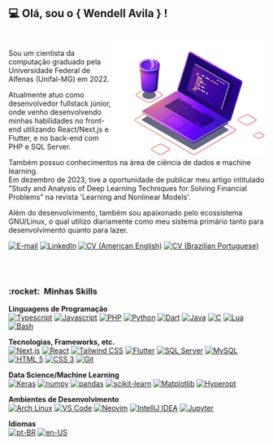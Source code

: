 ## 💻 Olá, sou o <strong>{ Wendell Avila } !</strong>
<br>
<img src="https://raw.githubusercontent.com/wendellavila/wendellavila/main/assets/img/laptop.png" min-width="200px" max-width="300px" width="300px" align="right" alt="Laptop illustration">
<p>Sou um cientista da computação graduado pela Universidade Federal de Alfenas (Unifal-MG) em 2022.</p>  
<p>Atualmente atuo como desenvolvedor fullstack júnior, onde venho desenvolvendo minhas habilidades no front-end utilizando React/Next.js e Flutter, e no back-end com PHP e SQL Server.</p>
<p>Também possuo conhecimentos na área de ciência de dados e machine learning.<br>Em dezembro de 2023, tive a oportunidade de publicar meu artigo intitulado "Study and Analysis of Deep Learning Techniques for Solving Financial Problems" na revista 'Learning and Nonlinear Models'.</p>
<p>Além do desenvolvimento, também sou apaixonado pelo ecossistema GNU/Linux, o qual utilizo diariamente como meu sistema primário tanto para desenvolvimento quanto para lazer.</p>

[![E-mail](https://img.shields.io/badge/Email-D14836?style=for-the-badge&logo=gmail&logoColor=white)](mailto:wendelljcavila@gmail.com)
[![LinkedIn](https://img.shields.io/badge/linkedin-%230077B5.svg?style=for-the-badge&logo=linkedin&logoColor=white)](https://linkedin.com/in/wendellavila)
[![CV (American English)](https://img.shields.io/badge/CV_(PT--BR)-ffffff?style=for-the-badge&logo=microsoft-word&logoColor=202A44)](https://github.com/wendellavila/wendellavila/blob/main/assets/files/CV_pt_BR.pdf)
[![CV (Brazilian Portuguese)](https://img.shields.io/badge/CV_(EN--US)-ffffff?style=for-the-badge&logo=microsoft-word&logoColor=202A44)](https://github.com/wendellavila/wendellavila/blob/main/assets/files/CV_en_US.pdf)

<br><br>
<h3> :rocket: &nbsp;Minhas Skills </h3>

**Linguagens de Programação**  
[![Typescript](https://img.shields.io/badge/Typescript-black?style=for-the-badge&logo=Typescript)](https://github.com/wendellavila)
[![Javascript](https://img.shields.io/badge/Javascript-black?style=for-the-badge&logo=Javascript)](https://github.com/wendellavila)
[![PHP](https://img.shields.io/badge/PHP-black?style=for-the-badge&logo=php&logoColor=00599C)](https://github.com/wendellavila)
[![Python](https://img.shields.io/badge/Python-black?style=for-the-badge&logo=python&logoColor=F2CB3A)](https://github.com/wendellavila)
[![Dart](https://img.shields.io/badge/Dart-black?style=for-the-badge&logo=dart&logoColor=0175C2)](https://github.com/wendellavila)
[![Java](https://img.shields.io/badge/Java-black?style=for-the-badge&logo=openjdk&logoColor=F22C3A)](https://github.com/wendellavila)
[![C](https://img.shields.io/badge/C-black?style=for-the-badge&logo=C&logoColor=00599C)](https://github.com/wendellavila)
[![Lua](https://img.shields.io/badge/Lua-black?style=for-the-badge&logo=Lua&logoColor=3c3cff)](https://github.com/wendellavila)
[![Bash](https://img.shields.io/badge/Bash-black?style=for-the-badge&logo=gnubash)](https://github.com/wendellavila)  
  
**Tecnologias, Frameworks, etc.**  
[![Next.js](https://img.shields.io/badge/Next.js-black?style=for-the-badge&logo=next.js)](https://github.com/wendellavila)
[![React](https://img.shields.io/badge/React-black?style=for-the-badge&logo=react)](https://github.com/wendellavila)
[![Tailwind CSS](https://img.shields.io/badge/Tailwind_CSS-black?style=for-the-badge&logo=tailwindcss)](https://github.com/wendellavila)
[![Flutter](https://img.shields.io/badge/Flutter-black?style=for-the-badge&logo=Flutter&logoColor=41C6F0)](https://github.com/wendellavila)
[![SQL Server](https://img.shields.io/badge/SQL_SERVER-black?style=for-the-badge&logo=microsoft-sql-server&logoColor=white)](https://github.com/wendellavila)
[![MySQL](https://img.shields.io/badge/MySQL-black?style=for-the-badge&logo=mysql&logoColor=white)](https://github.com/wendellavila)
[![HTML 5](https://img.shields.io/badge/HTML_5-black?style=for-the-badge&logo=HTML5)](https://github.com/wendellavila)
[![CSS 3](https://img.shields.io/badge/CSS_3-black?style=for-the-badge&logo=CSS3&logoColor=1572B6)](https://github.com/wendellavila)
[![Git](https://img.shields.io/badge/Git-black?style=for-the-badge&logo=git)](https://github.com/wendellavila)  
  
**Data Science/Machine Learning**  
[![Keras](https://img.shields.io/badge/Keras-black?style=for-the-badge&logo=Keras&logoColor=F22C3A)](https://github.com/wendellavila)
[![numpy](https://img.shields.io/badge/numpy-black?style=for-the-badge&logo=numpy&logoColor=49A2C4)](https://github.com/wendellavila)
[![pandas](https://img.shields.io/badge/pandas-black?style=for-the-badge&logo=pandas&logoColor=F2C000)](https://github.com/wendellavila)
[![scikit-learn](https://img.shields.io/badge/scikit--learn-black?style=for-the-badge&logo=scikitlearn)](https://github.com/wendellavila)
[![Matplotlib](https://img.shields.io/badge/📊%20Matplotlib-black?style=for-the-badge)](https://github.com/wendellavila)
[![Hyperopt](https://img.shields.io/badge/📈%20Hyperopt-black?style=for-the-badge)](https://github.com/wendellavila)  

**Ambientes de Desenvolvimento**  
[![Arch Linux](https://img.shields.io/badge/Arch%20Linux-black?style=for-the-badge&logo=archlinux)](https://github.com/wendellavila)
[![VS Code](https://img.shields.io/badge/VS%20Code-black?style=for-the-badge&logo=visual-studio-code&logoColor=007ACC)](https://github.com/wendellavila)
[![Neovim](https://img.shields.io/badge/Neovim-black?style=for-the-badge&logo=Neovim)](https://github.com/wendellavila)
[![IntelliJ IDEA](https://img.shields.io/badge/IntelliJ%20IDEA-black?style=for-the-badge&logo=intellij-idea&logoColor=F02F5A)](https://github.com/wendellavila)
[![Jupyter](https://img.shields.io/badge/Jupyter-black?style=for-the-badge&logo=jupyter)](https://github.com/wendellavila)  

**Idiomas**  
[![pt-BR](https://img.shields.io/badge/🇧🇷%20pt--BR-black?style=for-the-badge)](https://github.com/wendellavila)
[![en-US](https://img.shields.io/badge/🇺🇸%20en--US-black?style=for-the-badge)](https://github.com/wendellavila)
